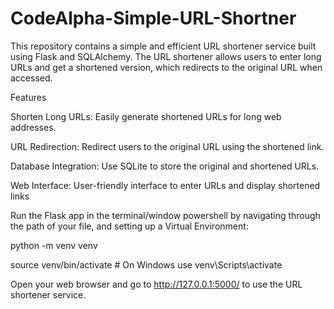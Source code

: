 # CodeAlpha-Simple-URL-Shortner
This repository contains a simple and efficient URL shortener service built using Flask and SQLAlchemy. The URL shortener allows users to enter long URLs and get a shortened version, which redirects to the original URL when accessed.

Features

Shorten Long URLs: Easily generate shortened URLs for long web addresses.

URL Redirection: Redirect users to the original URL using the shortened link.

Database Integration: Use SQLite to store the original and shortened URLs.

Web Interface: User-friendly interface to enter URLs and display shortened links

Run the Flask app in the terminal/window powershell by navigating through the path of your file, and setting up a Virtual Environment:

python -m venv venv

source venv/bin/activate # On Windows use venv\Scripts\activate

Open your web browser and go to http://127.0.0.1:5000/ to use the URL shortener service.
